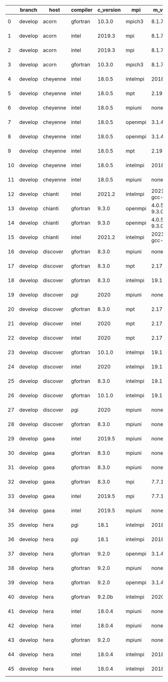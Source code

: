 |    | branch   | host     | compiler   | c_version   | mpi      | m_version          | o_g   | os     | build   | u_pass   | u_fail   | s_pass   | s_fail   | e_pass   | e_fail   |   nuopc_pass |   nuopc_fail | artifacts_hash                                                                                                  | modified                   |
|----|----------|----------|------------|-------------|----------|--------------------|-------|--------|---------|----------|----------|----------|----------|----------|----------|--------------|--------------|-----------------------------------------------------------------------------------------------------------------|----------------------------|
|  0 | develop  | acorn    | gfortran   | 10.3.0      | mpich3   | 8.1.7              | g     | Linux  | Fail    | 13685    | 0        | 49       | 0        | 80       | 0        |           50 |            0 | [artifacts](https://github.com/esmf-org/esmf-test-artifacts-new/tree/7129810731714dfd62e3a2050af51efedf723c37/) | 2022-03-08 16:59:05.773506 |
|  1 | develop  | acorn    | intel      | 2019.3      | mpi      | 8.1.7              | g     | Linux  | Fail    | 13685    | 0        | 49       | 0        | 80       | 0        |           50 |            0 | [artifacts](https://github.com/esmf-org/esmf-test-artifacts-new/tree/159fcf9b83c64b2ca9144b5610dbcb5419e6885e/) | 2022-03-08 16:59:05.773575 |
|  2 | develop  | acorn    | intel      | 2019.3      | mpi      | 8.1.7              | O     | Linux  | Fail    | 13685    | 0        | 49       | 0        | 80       | 0        |           50 |            0 | [artifacts](https://github.com/esmf-org/esmf-test-artifacts-new/tree/37d001e59f489246e87e4adde8109d783708e90c/) | 2022-03-08 16:59:05.773589 |
|  3 | develop  | acorn    | gfortran   | 10.3.0      | mpich3   | 8.1.7              | O     | Linux  | Fail    | 13685    | 0        | 49       | 0        | 80       | 0        |           50 |            0 | [artifacts](https://github.com/esmf-org/esmf-test-artifacts-new/tree/78f1afd5ffa13e304e99795c1cb3121fb492568a/) | 2022-03-08 16:59:05.773603 |
|  4 | develop  | cheyenne | intel      | 18.0.5      | intelmpi | 2018.4.274         | g     | Linux  | Fail    | 13685    | 0        | 49       | 0        | 80       | 0        |           50 |            0 | [artifacts](https://github.com/esmf-org/esmf-test-artifacts-new/tree/b41ad1ba6bdb8bf24751b1260e7563d4cad8ab76/) | 2022-03-08 16:59:08.029780 |
|  5 | develop  | cheyenne | intel      | 18.0.5      | mpt      | 2.19               | g     | Linux  | Fail    | 13685    | 0        | 49       | 0        | 80       | 0        |           50 |            0 | [artifacts](https://github.com/esmf-org/esmf-test-artifacts-new/tree/85960f541739cef67d170118f3f7414e07f36569/) | 2022-03-08 16:59:08.029796 |
|  6 | develop  | cheyenne | intel      | 18.0.5      | mpiuni   | none               | g     | Linux  | Fail    | 12158    | 0        | 8        | 0        | 43       | 0        |            0 |           50 | [artifacts](https://github.com/esmf-org/esmf-test-artifacts-new/tree/1d7990bae5546f0aa6bc054d966f3879f8dc4ee9/) | 2022-03-08 16:59:08.029799 |
|  7 | develop  | cheyenne | intel      | 18.0.5      | openmpi  | 3.1.4              | g     | Linux  | Fail    | 13685    | 0        | 49       | 0        | 80       | 0        |           50 |            0 | [artifacts](https://github.com/esmf-org/esmf-test-artifacts-new/tree/7bfbb5cd93809082db8f5f8cdd9d89dd705cc6d9/) | 2022-03-08 16:59:08.029801 |
|  8 | develop  | cheyenne | intel      | 18.0.5      | openmpi  | 3.1.4              | O     | Linux  | Fail    | 13685    | 0        | 49       | 0        | 80       | 0        |           50 |            0 | [artifacts](https://github.com/esmf-org/esmf-test-artifacts-new/tree/7f234936b49d1cee5bea83d20cb89e1733e7f5bf/) | 2022-03-08 16:59:08.029803 |
|  9 | develop  | cheyenne | intel      | 18.0.5      | mpt      | 2.19               | O     | Linux  | Fail    | 13685    | 0        | 49       | 0        | 80       | 0        |           50 |            0 | [artifacts](https://github.com/esmf-org/esmf-test-artifacts-new/tree/9d37a0b49e6617da09fe5262c334aae0f59410d7/) | 2022-03-08 16:59:08.029804 |
| 10 | develop  | cheyenne | intel      | 18.0.5      | intelmpi | 2018.4.274         | O     | Linux  | Fail    | 13685    | 0        | 49       | 0        | 80       | 0        |           50 |            0 | [artifacts](https://github.com/esmf-org/esmf-test-artifacts-new/tree/dea8c8633acce12a8e87190885df327ff5537c69/) | 2022-03-08 16:59:08.029806 |
| 11 | develop  | cheyenne | intel      | 18.0.5      | mpiuni   | none               | O     | Linux  | Fail    | 12158    | 0        | 8        | 0        | 43       | 0        |            0 |           50 | [artifacts](https://github.com/esmf-org/esmf-test-artifacts-new/tree/dce37d167c6e7fff74357fe224cc6bd37e36c5e1/) | 2022-03-08 16:59:08.029808 |
| 12 | develop  | chianti  | intel      | 2021.2      | intelmpi | 2021.2.0-gcc-9.3.0 | g     | Linux  | Fail    | 13685    | 0        | 49       | 0        | 80       | 0        |           44 |            6 | [artifacts](https://github.com/esmf-org/esmf-test-artifacts-new/tree/91ba61b77840d3208e38eac0886ece2d869085fe/) | 2022-03-08 16:59:09.807846 |
| 13 | develop  | chianti  | gfortran   | 9.3.0       | openmpi  | 4.0.5-gcc-9.3.0    | g     | Linux  | Fail    | 13685    | 0        | 49       | 0        | 80       | 0        |           44 |            6 | [artifacts](https://github.com/esmf-org/esmf-test-artifacts-new/tree/adcdf6173e0125911683f4b4202d1c3245ef5c32/) | 2022-03-08 16:59:09.807862 |
| 14 | develop  | chianti  | gfortran   | 9.3.0       | openmpi  | 4.0.5-gcc-9.3.0    | O     | Linux  | Fail    | 13685    | 0        | 49       | 0        | 80       | 0        |           44 |            6 | [artifacts](https://github.com/esmf-org/esmf-test-artifacts-new/tree/3b43c0526717283451d4cfcf087c079315fddb71/) | 2022-03-08 16:59:09.807865 |
| 15 | develop  | chianti  | intel      | 2021.2      | intelmpi | 2021.2.0-gcc-9.3.0 | O     | Linux  | Fail    | 13685    | 0        | 49       | 0        | 80       | 0        |           44 |            6 | [artifacts](https://github.com/esmf-org/esmf-test-artifacts-new/tree/0210c4de5e0232ba707db12c5e9dad15ccc5be9a/) | 2022-03-08 16:59:09.807868 |
| 16 | develop  | discover | gfortran   | 8.3.0       | mpiuni   | none               | O     | Linux  | Fail    | 12158    | 0        | 8        | 0        | 43       | 0        |            0 |           50 | [artifacts](https://github.com/esmf-org/esmf-test-artifacts-new/tree/908c07d35dfdfa82cde309a1c0efb30791aeba3f/) | 2022-03-08 16:59:13.038983 |
| 17 | develop  | discover | gfortran   | 8.3.0       | mpt      | 2.17               | g     | Linux  | Fail    | 13685    | 0        | 49       | 0        | 80       | 0        |           46 |            4 | [artifacts](https://github.com/esmf-org/esmf-test-artifacts-new/tree/312e68ee141e8b5c0ae0869a7e114f3f60fc369d/) | 2022-03-08 16:59:13.038997 |
| 18 | develop  | discover | gfortran   | 8.3.0       | intelmpi | 19.1.3.304         | O     | Linux  | Fail    | 13670    | 15       | 49       | 0        | 80       | 0        |           50 |            0 | [artifacts](https://github.com/esmf-org/esmf-test-artifacts-new/tree/d0084e7fd3b95306c939982d0f7cf1578f791a86/) | 2022-03-08 16:59:13.039003 |
| 19 | develop  | discover | pgi        | 2020        | mpiuni   | none               | O     | Linux  | Fail    | 11536    | 622      | 6        | 2        | 40       | 3        |            0 |           50 | [artifacts](https://github.com/esmf-org/esmf-test-artifacts-new/tree/db656d2ba19ba9317854fb28979e2de0bd07ffb3/) | 2022-03-08 16:59:13.039005 |
| 20 | develop  | discover | gfortran   | 8.3.0       | mpt      | 2.17               | O     | Linux  | Fail    | 13685    | 0        | 49       | 0        | 80       | 0        |           46 |            4 | [artifacts](https://github.com/esmf-org/esmf-test-artifacts-new/tree/1dfd214a0de3a8367de2937e378f3c8dbf5aa5cf/) | 2022-03-08 16:59:13.039007 |
| 21 | develop  | discover | intel      | 2020        | mpt      | 2.17               | g     | Linux  | Fail    | 13685    | 0        | 49       | 0        | 80       | 0        |           50 |            0 | [artifacts](https://github.com/esmf-org/esmf-test-artifacts-new/tree/a34ce7f111df0782872cfe3e5ceedb419c61302e/) | 2022-03-08 16:59:13.039009 |
| 22 | develop  | discover | intel      | 2020        | mpt      | 2.17               | O     | Linux  | Fail    | 13685    | 0        | 49       | 0        | 80       | 0        |           50 |            0 | [artifacts](https://github.com/esmf-org/esmf-test-artifacts-new/tree/b8ae1bc2d17c5c1c63f445f7214bb2e305c90b4e/) | 2022-03-08 16:59:13.039011 |
| 23 | develop  | discover | gfortran   | 10.1.0      | intelmpi | 19.1.3.304         | g     | Linux  | Fail    | 13670    | 15       | 49       | 0        | 80       | 0        |           50 |            0 | [artifacts](https://github.com/esmf-org/esmf-test-artifacts-new/tree/ea2d95cb736feab8bde1cffe70922f2db07fc08c/) | 2022-03-08 16:59:13.039013 |
| 24 | develop  | discover | intel      | 2020        | intelmpi | 19.1.3.304         | g     | Linux  | Fail    | 13685    | 0        | 49       | 0        | 80       | 0        |           50 |            0 | [artifacts](https://github.com/esmf-org/esmf-test-artifacts-new/tree/de73580c4d48b3e4ac115a8fcfcf2810e86c6799/) | 2022-03-08 16:59:13.039016 |
| 25 | develop  | discover | gfortran   | 8.3.0       | intelmpi | 19.1.3.304         | g     | Linux  | Fail    | 13670    | 15       | 49       | 0        | 80       | 0        |           50 |            0 | [artifacts](https://github.com/esmf-org/esmf-test-artifacts-new/tree/07b736795026d899e01b0436a6c34ea9a7010878/) | 2022-03-08 16:59:13.039017 |
| 26 | develop  | discover | gfortran   | 10.1.0      | intelmpi | 19.1.3.304         | O     | Linux  | Fail    | 13670    | 15       | 49       | 0        | 80       | 0        |           50 |            0 | [artifacts](https://github.com/esmf-org/esmf-test-artifacts-new/tree/3c15099d7f8531411553e9f95e8e6ca3d33deacc/) | 2022-03-08 16:59:13.039020 |
| 27 | develop  | discover | pgi        | 2020        | mpiuni   | none               | g     | Linux  | Fail    | 11536    | 622      | 4        | 4        | 40       | 3        |            0 |           50 | [artifacts](https://github.com/esmf-org/esmf-test-artifacts-new/tree/854c32b23a30e961e977b80610322af40789ba09/) | 2022-03-08 16:59:13.039021 |
| 28 | develop  | discover | gfortran   | 8.3.0       | mpiuni   | none               | g     | Linux  | Fail    | 12158    | 0        | 8        | 0        | 43       | 0        |            0 |           50 | [artifacts](https://github.com/esmf-org/esmf-test-artifacts-new/tree/e77245bf8dfef50b82203edf3671e94342557054/) | 2022-03-08 16:59:13.039024 |
| 29 | develop  | gaea     | intel      | 2019.5      | mpiuni   | none               | O     | Unicos | Fail    | 12143    | 15       | 8        | 0        | 43       | 0        |            0 |           50 | [artifacts](https://github.com/esmf-org/esmf-test-artifacts-new/tree/f168c28712eb8c480c1160c0a16716bc9090c6c0/) | 2022-03-08 16:59:15.370810 |
| 30 | develop  | gaea     | gfortran   | 8.3.0       | mpiuni   | none               | g     | Unicos | Fail    | 12158    | 0        | 8        | 0        | 43       | 0        |            0 |           50 | [artifacts](https://github.com/esmf-org/esmf-test-artifacts-new/tree/52467781dd79d36f7b9244acfbdaa3f99e05859e/) | 2022-03-08 16:59:15.370823 |
| 31 | develop  | gaea     | gfortran   | 8.3.0       | mpiuni   | none               | O     | Unicos | Fail    | 12158    | 0        | 8        | 0        | 43       | 0        |            0 |           50 | [artifacts](https://github.com/esmf-org/esmf-test-artifacts-new/tree/2c67c164f4bee2f28d70ca8438960f3bcd179801/) | 2022-03-08 16:59:15.370826 |
| 32 | develop  | gaea     | gfortran   | 8.3.0       | mpi      | 7.7.11             | g     | Unicos | Fail    | 13684    | 1        | 49       | 0        | 80       | 0        |           47 |            3 | [artifacts](https://github.com/esmf-org/esmf-test-artifacts-new/tree/3ca56787d5fdb754017508905ff2dd55e1c79e4f/) | 2022-03-08 16:59:15.370831 |
| 33 | develop  | gaea     | intel      | 2019.5      | mpi      | 7.7.11             | O     | Unicos | Fail    | 13670    | 15       | 49       | 0        | 80       | 0        |           47 |            3 | [artifacts](https://github.com/esmf-org/esmf-test-artifacts-new/tree/b6ed083a5d2a80ee2e78dc611ec32da28fa21964/) | 2022-03-08 16:59:15.370833 |
| 34 | develop  | gaea     | intel      | 2019.5      | mpiuni   | none               | g     | Unicos | Fail    | 12143    | 15       | 8        | 0        | 43       | 0        |            0 |           50 | [artifacts](https://github.com/esmf-org/esmf-test-artifacts-new/tree/10f942235784a0a794295f37e24c20521529fe35/) | 2022-03-08 16:59:15.370837 |
| 35 | develop  | hera     | pgi        | 18.1        | intelmpi | 2018.0.4           | g     | Linux  | Fail    | fail     | fail     | fail     | fail     | fail     | fail     |            0 |           50 | [artifacts](https://github.com/esmf-org/esmf-test-artifacts-new/tree/68b68e5c27e6c1b876c6775e27be46e81dd80f75/) | 2022-03-08 16:59:18.357119 |
| 36 | develop  | hera     | pgi        | 18.1        | intelmpi | 2018.0.4           | O     | Linux  | Fail    | fail     | fail     | fail     | fail     | fail     | fail     |            0 |           50 | [artifacts](https://github.com/esmf-org/esmf-test-artifacts-new/tree/60e80fc10888feeac94023ada3026e3b94216a28/) | 2022-03-08 16:59:18.357124 |
| 37 | develop  | hera     | gfortran   | 9.2.0       | openmpi  | 3.1.4              | O     | Linux  | Fail    | 13685    | 0        | 49       | 0        | 80       | 0        |           50 |            0 | [artifacts](https://github.com/esmf-org/esmf-test-artifacts-new/tree/cb8c2712f0ff3af89356d686b8eb5cb7fdc991ac/) | 2022-03-08 16:59:18.357128 |
| 38 | develop  | hera     | gfortran   | 9.2.0       | mpiuni   | none               | O     | Linux  | Fail    | 12158    | 0        | 8        | 0        | 43       | 0        |            0 |           50 | [artifacts](https://github.com/esmf-org/esmf-test-artifacts-new/tree/9e0adbb6e60f7137e47575607a1d383d9fc49c6c/) | 2022-03-08 16:59:18.357132 |
| 39 | develop  | hera     | gfortran   | 9.2.0       | openmpi  | 3.1.4              | g     | Linux  | Fail    | 13685    | 0        | 49       | 0        | 80       | 0        |           50 |            0 | [artifacts](https://github.com/esmf-org/esmf-test-artifacts-new/tree/ff33134182e4ca4c35af178abbd0970d1a0fbf28/) | 2022-03-08 16:59:18.357136 |
| 40 | develop  | hera     | gfortran   | 9.2.0b      | intelmpi | 2020               | O     | Linux  | Fail    | 0        | 8807     | 0        | 49       | 0        | 80       |            0 |           50 | [artifacts](https://github.com/esmf-org/esmf-test-artifacts-new/tree/60a4be96ad9135d3c603a1749e68ed1641095698/) | 2022-03-08 16:59:18.357140 |
| 41 | develop  | hera     | intel      | 18.0.4      | mpiuni   | none               | O     | Linux  | Fail    | 12158    | 0        | 8        | 0        | 43       | 0        |            0 |           50 | [artifacts](https://github.com/esmf-org/esmf-test-artifacts-new/tree/45a5601cd50cbbbbbc3a5e33322018b0b60c56bf/) | 2022-03-08 16:59:18.357143 |
| 42 | develop  | hera     | intel      | 18.0.4      | mpiuni   | none               | g     | Linux  | Fail    | 12158    | 0        | 8        | 0        | 43       | 0        |            0 |           50 | [artifacts](https://github.com/esmf-org/esmf-test-artifacts-new/tree/4ac6827e4df060dcbfefbf1821f84a8f449a879b/) | 2022-03-08 16:59:18.357147 |
| 43 | develop  | hera     | gfortran   | 9.2.0       | mpiuni   | none               | g     | Linux  | Fail    | 12158    | 0        | 8        | 0        | 43       | 0        |            0 |           50 | [artifacts](https://github.com/esmf-org/esmf-test-artifacts-new/tree/4e4faede9f445805f28410de96943a25723c0557/) | 2022-03-08 16:59:18.357150 |
| 44 | develop  | hera     | intel      | 18.0.4      | intelmpi | 2018.4.274         | g     | Linux  | Fail    | 13685    | 0        | 49       | 0        | 80       | 0        |           50 |            0 | [artifacts](https://github.com/esmf-org/esmf-test-artifacts-new/tree/e5161a3cb1998558f6b8bfe911feea19a47b3925/) | 2022-03-08 16:59:18.357154 |
| 45 | develop  | hera     | intel      | 18.0.4      | intelmpi | 2018.4.274         | O     | Linux  | Fail    | 13685    | 0        | 49       | 0        | 80       | 0        |           50 |            0 | [artifacts](https://github.com/esmf-org/esmf-test-artifacts-new/tree/c56d60997c345a09936f0843323905fa21a37d26/) | 2022-03-08 16:59:18.357157 |